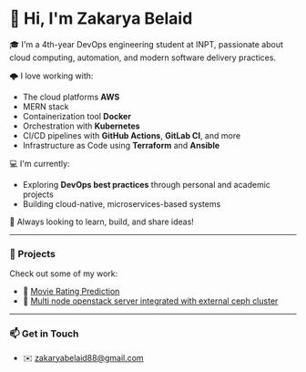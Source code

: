 # 👋 Hi, I'm Zakarya Belaid

🎓 I'm a 4th-year DevOps engineering student at INPT, passionate about cloud computing, automation, and modern software delivery practices.

🌩️ I love working with:
- The cloud platforms **AWS**
- MERN stack
- Containerization tool **Docker**
- Orchestration with **Kubernetes**
- CI/CD pipelines with **GitHub Actions**, **GitLab CI**, and more
- Infrastructure as Code using **Terraform** and **Ansible**

💻 I'm currently:
- Exploring **DevOps best practices** through personal and academic projects
- Building cloud-native, microservices-based systems

📌 Always looking to learn, build, and share ideas!

---

### 🚀 Projects
Check out some of my work:
- 🔗 [Movie Rating Prediction](https://github.com/zakaryadev03/Movie-Rating-Prediction)
- 🔗 [Multi node openstack server integrated with external ceph cluster](https://github.com/zakaryadev03/Openstack)


---

### 📫 Get in Touch
- ✉️ zakaryabelaid88@gmail.com
